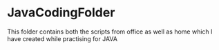 JavaCodingFolder
================

This folder contains both the scripts from office as well as home which I have created while practising for JAVA
